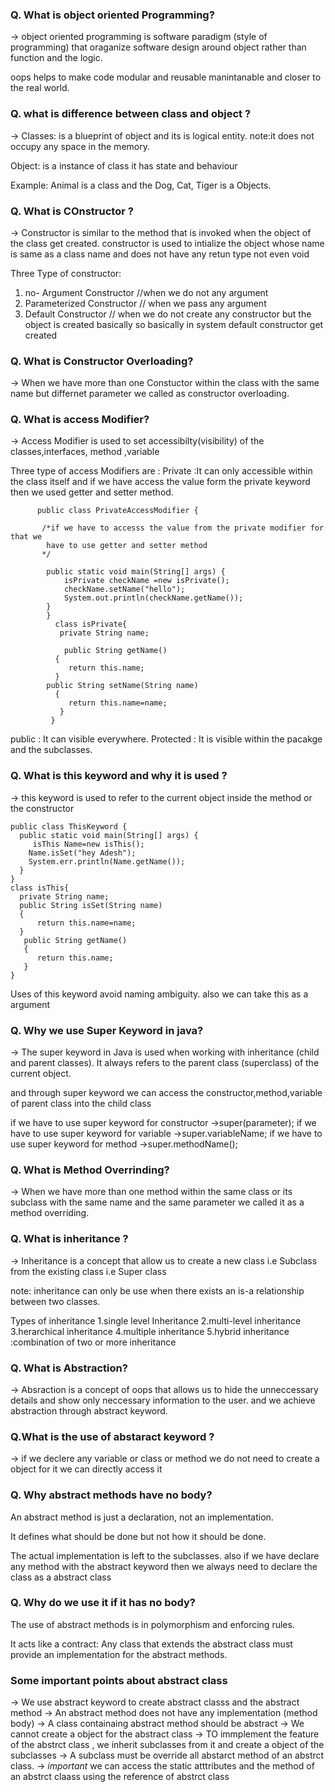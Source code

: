 ### Q. What is object oriented Programming?
-> object oriented programming is software paradigm (style of programming) that oraganize software design around object rather than function and the logic.
 
 oops helps to make code modular and reusable manintanable and closer to the real world.

### Q. what is difference between class and  object ?
 -> Classes: is a blueprint of object and its is logical entity.
  note:it does not occupy any space in the memory.

   Object: is a instance of class it has state and behaviour 

   Example: Animal is a class and the Dog, Cat, Tiger is a Objects.

### Q. What is COnstructor ?
-> Constructor is similar to the method that is invoked when the object of the class get created.
   constructor is used to intialize the object whose name is same as a class name and does not have any retun type not even void 

   Three Type of constructor:
   1. no- Argument Constructor //when we do not any argument 
   2. Parameterized Constructor // when we pass any argument 
   3. Default Constructor  // when we do not create any constructor but the object is created basically so basically in system default constructor get created 

### Q. What is Constructor Overloading? 

-> When we have more than one Constuctor within the class with the same name but differnet parameter we called as constructor overloading.

### Q. What is access Modifier?

-> Access Modifier is used to set accessibilty(visibility) of the classes,interfaces, method ,variable 

 Three type of access Modifiers are :
 Private  :It can only accessible within the class itself and if we have access the value form the private keyword then  we used  getter and setter method.


 ```package OOPSConcept.L1;
       public class PrivateAccessModifier {

        /*if we have to accesss the value from the private modifier for that we 
         have to use getter and setter method 
        */

         public static void main(String[] args) {
             isPrivate checkName =new isPrivate();
             checkName.setName("hello");
             System.out.println(checkName.getName());
         }
         }
           class isPrivate{
            private String name;

             public String getName()
           {
              return this.name;
           }
         public String setName(String name)
           { 
              return this.name=name;
            }
          }
 ```

 public : It can visible everywhere.
 Protected : It is visible within the pacakge and the subclasses.

### Q.  What is this keyword and why it is used ?
 -> this keyword is used to refer to the current object inside the method or the constructor 
          
  ```package OOPSConcept.L1;
public class ThisKeyword {
    public static void main(String[] args) {
       isThis Name=new isThis();
      Name.isSet("hey Adesh");
      System.err.println(Name.getName());
    }
}
class isThis{
    private String name;
    public String isSet(String name)
    {
        return this.name=name;
    }
     public String getName()
     {
        return this.name;
     }
}
```

Uses of this keyword avoid naming ambiguity.  also we can take this as a argument 


### Q. Why we use Super Keyword in java?
-> The super keyword in Java is used when working with inheritance (child and parent classes). It always refers to the parent class (superclass) of the current object.

  and through super keyword we can access the constructor,method,variable of parent class into the child class 

  if we have to use super keyword for constructor ->super(parameter);
  if we have to use super keyword for variable ->super.variableName;
  if we have to use super keyword for method ->super.methodName();


### Q. What is Method Overrinding?
-> When we have more than one method within the same class or its subclass with the same name and the same parameter we called it as a method overriding. 

### Q. What is inheritance ?
-> Inheritance is a concept that allow us to create a new class i.e Subclass from the existing class i.e Super class

note: inheritance can only be use when there exists an is-a relationship between two classes.

Types of inheritance
1.single level Inheritance
2.multi-level inheritance
3.herarchical inheritance
4.multiple inheritance
5.hybrid inheritance :combination of two or more inheritance

### Q. What is Abstraction?
-> Absraction is a concept of oops that allows us to hide the unneccessary details and show only neccessary information to the user.
and we achieve abstraction through abstract keyword.

### Q.What is the use of abstaract keyword ?
-> if we declere any variable or class or method we do not need to create a object for it we can directly access it 

### Q. Why abstract methods have no body?

An abstract method is just a declaration, not an implementation.

It defines what should be done but not how it should be done.

The actual implementation is left to the subclasses. 
also if we have declare any method with the abstract keyword then we always need to declare the class as a abstract class


### Q. Why do we use it if it has no body?

The use of abstract methods is in polymorphism and enforcing rules.

It acts like a contract:
Any class that extends the abstract class must provide an implementation for the abstract methods.

### Some important points about abstract class

-> We use abstract keyword to create abstract classs and the abstract method 
-> An abstract method does not have any implementation (method body)
-> A class containaing abstract method should be abstract
-> We cannot create a object for the abstract class
-> TO immplement the feature of the abstrct class , we inherit subclasses from it and create a object of the subclasses 
-> A subclass must be override all abstarct method of an abstrct class.
-> *important* we can access the static atttributes and the method of an abstrct claass using the reference of abstrct class